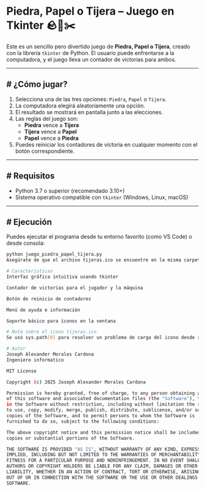 # Piedra, Papel o Tijera – Juego en Tkinter 🪨📄✂️

Este es un sencillo pero divertido juego de **Piedra, Papel o Tijera**, creado con la librería `tkinter` de Python. El usuario puede enfrentarse a la computadora, y el juego lleva un contador de victorias para ambos.

---

## # ¿Cómo jugar?

1. Selecciona una de las tres opciones: `Piedra`, `Papel` o `Tijera`.  
2. La computadora elegirá aleatoriamente una opción.  
3. El resultado se mostrará en pantalla junto a las elecciones.  
4. Las reglas del juego son:  
   - **Piedra** vence a **Tijera**  
   - **Tijera** vence a **Papel**  
   - **Papel** vence a **Piedra**  
5. Puedes reiniciar los contadores de victoria en cualquier momento con el botón correspondiente.

---

## # Requisitos

- Python 3.7 o superior (recomendado 3.10+)  
- Sistema operativo compatible con `tkinter` (Windows, Linux, macOS)

---

## # Ejecución

Puedes ejecutar el programa desde tu entorno favorito (como VS Code) o desde consola:

```bash
python juego_piedra_papel_tijera.py
Asegúrate de que el archivo tijeras.ico se encuentre en la misma carpeta que el script.

# Características
Interfaz gráfica intuitiva usando tkinter

Contador de victorias para el jugador y la máquina

Botón de reinicio de contadores

Menú de ayuda e información

Soporte básico para íconos en la ventana

# Nota sobre el icono tijeras.ico
Se usó sys.path[0] para resolver un problema de carga del icono desde rutas relativas en algunos entornos.

# Autor
Joseph Alexander Morales Cardona
Ingeniero informatico 

MIT License

Copyright (c) 2025 Joseph Alexander Morales Cardona

Permission is hereby granted, free of charge, to any person obtaining a copy  
of this software and associated documentation files (the "Software"), to deal  
in the Software without restriction, including without limitation the rights  
to use, copy, modify, merge, publish, distribute, sublicense, and/or sell  
copies of the Software, and to permit persons to whom the Software is  
furnished to do so, subject to the following conditions:

The above copyright notice and this permission notice shall be included in all  
copies or substantial portions of the Software.

THE SOFTWARE IS PROVIDED "AS IS", WITHOUT WARRANTY OF ANY KIND, EXPRESS OR  
IMPLIED, INCLUDING BUT NOT LIMITED TO THE WARRANTIES OF MERCHANTABILITY,  
FITNESS FOR A PARTICULAR PURPOSE AND NONINFRINGEMENT. IN NO EVENT SHALL THE  
AUTHORS OR COPYRIGHT HOLDERS BE LIABLE FOR ANY CLAIM, DAMAGES OR OTHER  
LIABILITY, WHETHER IN AN ACTION OF CONTRACT, TORT OR OTHERWISE, ARISING FROM,  
OUT OF OR IN CONNECTION WITH THE SOFTWARE OR THE USE OR OTHER DEALINGS IN THE  
SOFTWARE.

